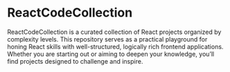 # ReactCodeCollection
ReactCodeCollection is a curated collection of React projects organized by complexity levels. This repository serves as a practical playground for honing React skills with well-structured, logically rich frontend applications. Whether you are starting out or aiming to deepen your knowledge, you’ll find projects designed to challenge and inspire.
